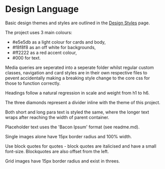 Design Language
===============
Basic design themes and styles are outlined in the [Design Styles](/src/design.html) page.

The project uses 3 main colours:
- #e5e5db as a light colour for cards and body,
- #f8f8f8 as an off white for backgrounds,
- #ff2222 as a red accent colour,
- #000 for text.

Media queries are seperated into a seperate folder whilst regular custom
classes, navigation and card styles are in their own respective files to pevent
accidentally making a breaking style change to the core css for those to function
correctly.

Headings follow a natural regression in scale and weight from h1 to h6.

The three diamonds represent a divider inline with the theme of this project.

Both short and long para text is styled the same, where the longer text wraps after reaching the width of parent container.

Placeholder text uses the 'Bacon Ipsum' format (see readme.md).

Single images alone have 15px border radius and 100% width.

Use block quotes for quotes - block quotes are italicised and have a small font-size. Blockquotes are also offset from the left.

Grid images have 15px border radius and exist in threes.